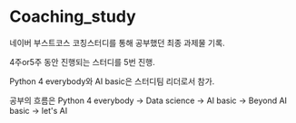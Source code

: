 # Coaching_study

네이버 부스트코스 코칭스터디를 통해 공부했던 최종 과제물 기록.

4주or5주 동안 진행되는 스터디를 5번 진행.

Python 4 everybody와 AI basic은 스터디팀 리더로서 참가. 

공부의 흐름은 Python 4 everybody -> Data science -> AI basic -> Beyond AI basic -> let's AI
